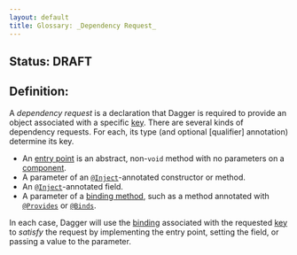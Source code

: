 ```yaml
---
layout: default
title: Glossary: _Dependency Request_
---
```


## Status: DRAFT

## Definition:

A _dependency request_ is a declaration that Dagger is required to provide an
object associated with a specific [key]. There are several kinds of dependency
requests. For each, its type (and optional [qualifier] annotation) determine its
key.

*   An [entry point] is an abstract, non-`void` method with no parameters on a
    [component].
*   A parameter of an [`@Inject`]-annotated constructor or method.
*   An [`@Inject`]-annotated field.
*   A parameter of a [binding method], such as a method annotated with
    [`@Provides`] or [`@Binds`].

In each case, Dagger will use the [binding] associated with the requested [key]
to _satisfy_ the request by implementing the entry point, setting the field, or
passing a value to the parameter.

[binding method]: binding_method.md
[binding]: binding.md
[`@Binds`]: https://github.com/google/dagger/blob/master/java/dagger/Binds.java
[component]: component.md
[entry point]: entry_point.md
[`@Inject`]: https://docs.oracle.com/javaee/6/api/javax/inject/Inject.html
[key]: key.md
[`@Provides`]: https://github.com/google/dagger/blob/master/java/dagger/Provides.java
